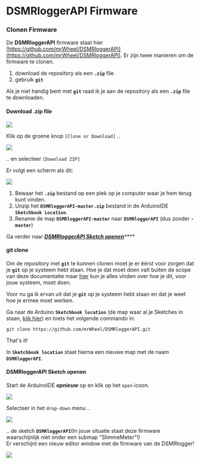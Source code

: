 # DSMRloggerAPI Firmware

### Clonen Firmware <a id="clonen-firmware"></a>

De **DSMRloggerAPI** firmware staat hier [https://github.com/mrWheel/DSMRloggerAPI](https://github.com/mrWheel/DSMRloggerAPI). Er zijn twee manieren om de firmware te clonen.

1. download de repository als een **`.zip`** file
2. gebruik **`git`**

Als je niet handig bent met **`git`** raad ik je aan de repository als een **`.zip`** file te downloaden.

#### Download .zip file <a id="download-zip-file"></a>

![](../.gitbook/assets/dsmrloggerapi-github.png)

Klik op de groene knop `[Clone or Download]` ..

![](https://mrwheel.github.io/DSMRloggerWS/img/GIT_Clone2.png)

.. en selecteer `[Download ZIP]`

Er volgt een scherm als dit:

![](../.gitbook/assets/download_zip.png)

1. Bewaar het **`.zip`** bestand op een plek op je computer waar je hem terug kunt vinden.
2. Unzip het **`DSMRloggerAPI-master.zip`** bestand in de ArduinoIDE **`Sketchbook Location`**.
3. Rename de map **`DSMRloggerAPI-master`** naar **`DSMRloggerAPI`** \(dus zonder **`-master`**\)

Ga verder naar [_**DSMRloggerAPI Sketch openen**_](dsmrloggerapi-firmware.md#dsmrloggerws-sketch-openen)_\*\*\*\*_

#### git clone <a id="git-clone"></a>

Om de repository met **`git`** te kunnen clonen moet je er éérst voor zorgen dat je **`git`** op je systeem hebt staan. Hoe je dat moet doen valt buiten de scope van deze documentatie maar [hier](https://git-scm.com/book/nl/v1/Aan-de-slag-Git-installeren) kun je alles vinden over hoe je dit, voor jouw systeem, moet doen.

Voor nu ga ik ervan uit dat je **`git`** op je systeem hebt staan en dat je weet hoe je ermee moet werken.

Ga naar de Arduino **`Sketchbook location`** \(de map waar al je Sketches in staan, [kijk hier](../voorbereiding/esp8266-core.md)\) en toets het volgende commando in:

```text
git clone https://github.com/mrWheel/DSMRloggerAPI.git
```

That's it!

In **`Sketchbook location`** staat hierna een nieuwe map met de naam **`DSMRloggerAPI`**.

#### DSMRloggerAPI Sketch openen <a id="dsmrloggerws-sketch-openen"></a>

Start de ArduinoIDE _**opnieuw**_ op en klik op het `open` icoon.

![](../.gitbook/assets/ide_open_icon.png)

Selecteer in het `drop-down` menu ..

![](../.gitbook/assets/open_dsmr_api.png)

.. de sketch **`DSMRloggerAPI`**\(In jouw situatie staat deze firmware waarschijnlijk niet onder een submap "SlimmeMeter"!\)  
Er verschijnt een nieuw editor window met de firmware van de DSMRlogger!

![](../.gitbook/assets/new_ide_window.png)

